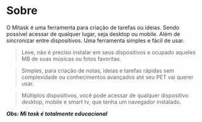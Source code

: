 # Sobre

O Mitask é uma ferramenta para criação de tarefas ou ideias. Sendo possível acessar de qualquer lugar, seja desktop ou mobile. Além de sincronizar entre dispositivos.
Uma ferramenta simples e fácil de usar.

> Leve, não é preciso instalar em seus dispositivos e ocupado aqueles MB de suas músicas ou fotos favoritas.

> Simples, para criação de notas, ideias e tarefas rápidas sem complexidade ou conhecimentos avançados até seu PET vai querer usar.

> Múltiplos dispositivos, você pode acessar de qualquer dispositivo desktop, mobile e smart tv, que tenha um navegador instalado.

***Obs: Mi task é totalmente educacional***
